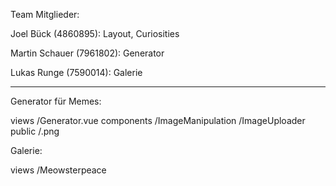 Team Mitglieder:

Joel Bück (4860895): Layout, Curiosities

Martin Schauer (7961802): Generator

Lukas Runge (7590014): Galerie


----------------------------------

Generator für Memes:

views
/Generator.vue
components
/ImageManipulation
/ImageUploader
public
/.png

Galerie:

views
/Meowsterpeace